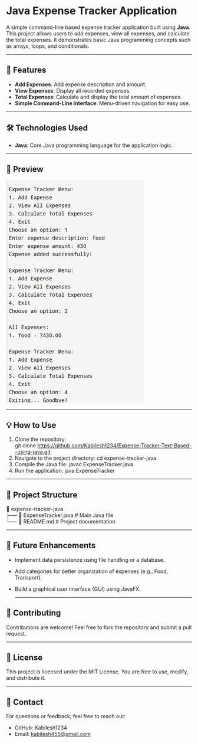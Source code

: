 # Java Expense Tracker Application

A simple command-line based expense tracker application built using **Java**. This project allows users to add expenses, view all expenses, and calculate the total expenses. It demonstrates basic Java programming concepts such as arrays, loops, and conditionals.

---

## 🚀 Features  
- **Add Expenses**: Add expense description and amount.  
- **View Expenses**: Display all recorded expenses.  
- **Total Expenses**: Calculate and display the total amount of expenses.  
- **Simple Command-Line Interface**: Menu-driven navigation for easy use.  

---

## 🛠️ Technologies Used  
- **Java**: Core Java programming language for the application logic.  

---

## 📸 Preview  
![ExpenseTracker  Preview](output.png) 

---

## 💡 How to Use  
1. Clone the repository:  
   git clone https://github.com/Kabilesh1234/Expense-Tracker-Text-Based--using-java.git
2. Navigate to the project directory:
   cd expense-tracker-java  
3. Compile the Java file:
   javac ExpenseTracker.java  
4. Run the application:
   java ExpenseTracker  

---

## 📂 Project Structure
📁 expense-tracker-java  
├── 📄 ExpenseTracker.java  # Main Java file  
└── 📄 README.md           # Project documentation  

---

## 🌟 Future Enhancements
- Implement data persistence using file handling or a database.
- Add categories for better organization of expenses (e.g., Food, Transport).
- Build a graphical user interface (GUI) using JavaFX.

  ---

 ## 🙌 Contributing
Contributions are welcome! Feel free to fork the repository and submit a pull request.

---

## 📄 License
This project is licensed under the MIT License. You are free to use, modify, and distribute it.

---

## 💌 Contact
For questions or feedback, feel free to reach out:

- GitHub: Kabilesh1234
- Email: kabilesh455@gmail.com
